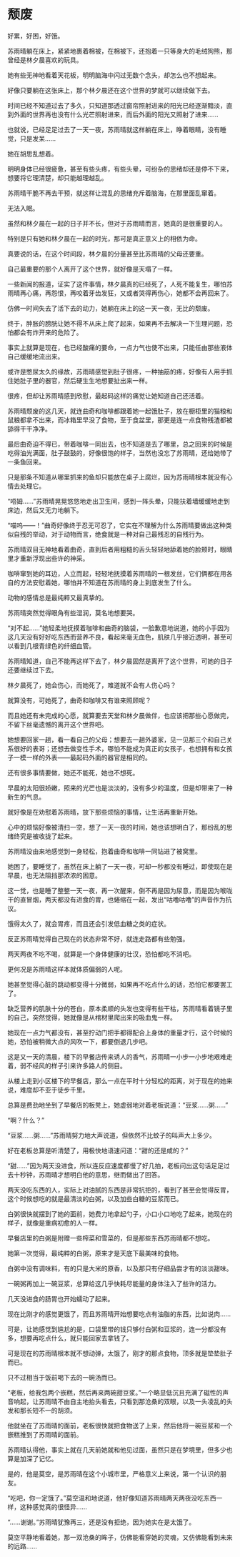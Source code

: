 # 颓废

好累，好困，好饿。

苏雨晴躺在床上，紧紧地裹着棉被，在棉被下，还抱着一只等身大的毛绒狗熊，那曾经是林夕晨喜欢的玩具。

她有些无神地看着天花板，明明脑海中闪过无数个念头，却怎么也不想起来。

好像只要躺在这张床上，那个林夕晨还在这个世界的梦就可以继续做下去。

时间已经不知道过去了多久，只知道那透过窗帘照射进来的阳光已经逐渐黯淡，直到外面的世界再也没有什么光芒照射进来，而后外面的阳光又照射了进来……

也就说，已经足足过去了一天一夜，苏雨晴就这样躺在床上，睁着眼睛，没有睡觉，只是发呆……

她在胡思乱想着。

明明身体已经很疲惫，甚至有些头疼，有些头晕，可纷杂的思绪却还是停不下来，想要将它理清楚，却只能越理越乱。

苏雨晴干脆不再去干预，就这样让混乱的思绪充斥着脑海，在那里面乱窜着。

无法入眠。

虽然和林夕晨在一起的日子并不长，但对于苏雨晴而言，她真的是很重要的人。

特别是只有她和林夕晨在一起的时光，那可是真正意义上的相依为命。

真要说的话，在这个时间段，林夕晨的分量甚至比苏雨晴的父母还要重。

自己最重要的那个人离开了这个世界，就好像是天塌了一样。

一些新闻的报道，证实了这件事情，林夕晨真的已经死了，人死不能复生，哪怕苏雨晴再心痛，再怨恨，再咬着牙齿发狂，又或者哭得再伤心，她都不会再回来了。

仿佛一时间失去了活下去的动力，她躺在床上的这一天一夜，无比的颓废。

终于，肿胀的膀胱让她不得不从床上爬了起来，如果再不去解决一下生理问题，恐怕都会有炸开来的危险了。

事实上就算是现在，也已经酸痛的要命，一点力气也使不出来，只能任由那些液体自己缓缓地流出来。

或许是憋尿太久的缘故，苏雨晴感觉到肚子很疼，一种抽筋的疼，好像有人用手抓住她肚子里的器官，然后硬生生地想要扯出来一样。

很疼，但却让苏雨晴感到欣慰，最起码这样的痛觉让她知道自己还活着。

苏雨晴颓废的这几天，就连曲奇和咖啡都跟着她一起饿肚子，放在橱柜里的猫粮和鼠粮都拿不出来，而冰箱里早没了食物，至于食盆里，那更是连一点食物残渣都被舔得干干净净。

最后曲奇迫不得已，带着咖啡一同出去，也不知道是去了哪里，总之回来的时候是吃得油光满面，肚子鼓鼓的，好像很饱的样子，当然也没忘了苏雨晴，还给她带了一条鱼回来。

只是那条不知道从哪里抓来的鱼却只能放在桌子上腐烂，因为苏雨晴根本就没有心情去处理它。

“唔姆……”苏雨晴晃晃悠悠地走出卫生间，感到一阵头晕，只能扶着墙缓缓地走到床边，然后又无力地躺下。

“喵呜——！”曲奇好像终于忍无可忍了，它实在不理解为什么苏雨晴要做出这种类似自残的举动，对于动物而言，绝食就是一种对自己最残忍的自残行为。

苏雨晴双目无神地看着曲奇，直到后者用粗糙的舌头轻轻地舔着她的脸颊时，眼睛里才重新浮现出些许的神采。

咖啡窜到她的耳边，人立而起，轻轻地抚摸着苏雨晴的一根发丝，它们俩都在用各自的方法安慰着她，哪怕并不知道在苏雨晴的身上到底发生了什么。

动物的感情总是最纯粹又最真挚的。

苏雨晴突然觉得眼角有些湿润，莫名地想要哭。

“对不起……”她轻柔地抚摸着咖啡和曲奇的脑袋，一脸歉意地说道，她的小手因为这几天没有好好吃东西而营养不良，看起来毫无血色，肌肤几乎接近透明，甚至可以看到几根青绿色的纤细血管。

苏雨晴知道，自己不能再这样下去了，林夕晨固然是离开了这个世界，可她的日子还要继续过下去。

林夕晨死了，她会伤心，而她死了，难道就不会有人伤心吗？

就算没有，可她死了，曲奇和咖啡又有谁来照顾呢？

而且她还有未完成的心愿，就算要去天堂和林夕晨做伴，也应该把那些心愿做完，不留下丝毫遗憾的离开这个世界吧。

她想要回家一趟，看一看自己的父母；想要去一趟外婆家，见一见那三个和自己关系很好的表哥；还想去做变性手术，哪怕不能成为真正的女孩子，也想拥有和女孩子一模一样的外表——最起码外面的器官是相同的。

还有很多事情要做，她还不能死，她也不想死。

早晨的太阳很娇嫩，照来的光芒也是淡淡的，没有多少的温度，但是却带来了一种新生的气息。

就好像是在劝慰着苏雨晴，放下那些烦恼的事情，让生活再重新开始。

心中的烦恼好像被清扫一空，想了一天一夜的时间，她也该想明白了，那纷乱的思绪终究是被收拢了起来。

苏雨晴没由来地感觉到一身轻松，抱着曲奇和咖啡一同钻进了被窝里。

她困了，要睡觉了，虽然在床上躺了一天一夜，可却一秒都没有睡过，即使现在是早晨，也无法阻挡那浓浓的困意。

这一觉，也是睡了整整一天一夜，再一次醒来，倒不再是因为尿意，而是因为喉咙干的直冒烟，两天都没有进食的胃，也蜷缩在一起，发出“咕噜咕噜”的声音作为抗议。

饿得太久了，就会胃疼，而且还会引发低血糖之类的症状。

反正苏雨晴觉得自己现在的状态非常不好，就连走路都有些勉强。

两天两夜不吃不喝，就算是一个身体健康的壮汉，恐怕都吃不消吧。

更何况是苏雨晴这样本就体质偏弱的人呢。

她甚至觉得心脏的跳动都变得十分微弱，如果再不吃点什么的话，恐怕它都要罢工了。

缺乏营养的肌肤十分的苍白，原本柔顺的头发也变得有些干枯，苏雨晴看着镜子里的自己，突然觉得，她就像是从棺材里爬出来的吸血鬼一样。

她现在一点力气都没有，甚至拧动门把手都得配合上身体的重量才行，这个时候的她，恐怕被稍微大点的风吹一下，都要倒退几步吧。

这是又一天的清晨，楼下的早餐店传来诱人的香气，苏雨晴一小步一小步地艰难走着，弱不经风的样子引来许多路人的侧目。

从楼上走到小区楼下的早餐店，那么一点在平时十分轻松的距离，对于现在的她来说，难度却不亚于徒步千里。

总算是费劲地坐到了早餐店的板凳上，她虚弱地对着老板说道：“豆浆……粥……”

“啊？什么？”

“豆浆……粥……”苏雨晴努力地大声说道，但依然不比蚊子的叫声大上多少。

好在老板总算是听清楚了，用极快地语速问道：“甜的还是咸的？”

“甜……”因为两天没进食，所以连反应速度都慢了好几拍，老板问出这句话足足过去十秒钟，苏雨晴才想明白他的意思，继而做出了回答。

两天没吃东西的人，实际上对油腻的东西是非常抗拒的，看到了甚至会觉得反胃，这个时候想吃的就是最清淡的白粥，以及加些白糖的豆浆而已。

白粥很快就摆到了她的面前，她费力地拿起勺子，小口小口地吃了起来，她现在的样子，就像是重病初愈的人一样。

早餐店里的白粥是附赠一些榨菜和雪菜的，但是那些东西苏雨晴都不想吃。

她第一次觉得，最纯粹的白粥，原来才是天底下最美味的食物。

白粥中没有调味料，有的只是大米的原香，以及那只有仔细品尝才有的淡淡甜味。

一碗粥再加上一碗豆浆，总算给这几乎快耗尽能量的身体注入了些许的活力。

几天没进食的肠胃也开始蠕动了起来。

现在比刚才的感觉更饿了，而且苏雨晴开始想要吃点有油脂的东西，比如说肉……

可是，让她感觉到尴尬的是，口袋里带的钱只够付白粥和豆浆的，连一分都没有多，想要再吃点什么，就只能回家去拿钱了。

可是现在的苏雨晴根本就不想动弹，太饿了，刚才的那点食物，顶多就是垫垫肚子而已。

只不过相当于饭前喝下去的一碗汤而已。

“老板，给我包两个嵌糕，然后再来两碗甜豆浆。”一个略显低沉且充满了磁性的声音响起，让苏雨晴不由自主地抬头看去，只看到那沧桑的双眼，以及一头凌乱的头发和那长短不一的胡须。

他就坐在了苏雨晴的面前，老板很快就把食物送了上来，然后他将一碗豆浆和一个嵌糕推到了苏雨晴的面前。

苏雨晴认得他，事实上就在几天前她就和他见过面，虽然只是在梦境里，但多少也算是加深了记忆。

是的，他是莫空，是苏雨晴在这个小城市里，严格意义上来说，第一个认识的朋友。

“吃吧，你一定饿了。”莫空温和地说道，他好像知道苏雨晴两天两夜没吃东西一样，这种感觉真的很怪异……

“……谢谢。”苏雨晴犹豫再三，还是没有拒绝，因为她实在是太饿了。

莫空平静地看着她，那一双沧桑的眸子，仿佛能看穿她的灵魂，又仿佛能看到未来的远路……
